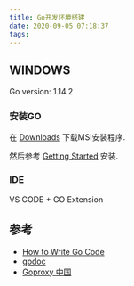 ```yaml
---
title: Go开发环境搭建
date: 2020-09-05 07:18:37
tags:
---
```


## WINDOWS

Go version: 1.14.2
<!--more-->
### 安装GO

在 [Downloads](https://golang.org/dl/) 下载MSI安装程序.

然后参考 [Getting Started](https://golang.org/doc/install) 安装.

### IDE

VS CODE + GO Extension

## 参考

- [How to Write Go Code](https://golang.org/doc/code.html)
- [godoc](https://godoc.org)
- [Goproxy 中国](https://goproxy.cn/)
